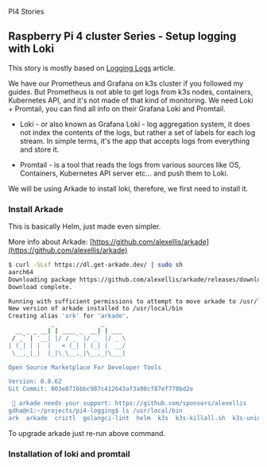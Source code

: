  PI4 Stories

## Raspberry Pi 4 cluster Series - Setup logging with Loki

This story is mostly based on [Logging Logs](https://rpi4cluster.com/monitoring/k3s-logging/) article.

We have our Prometheus and Grafana on k3s cluster if you followed my guides. But Prometheus is not able to get logs from k3s nodes, containers, Kubernetes API, and it's not made of that kind of monitoring. We need Loki + Promtail, you can find all info on their Grafana Loki and Promtail.

* Loki - or also known as Grafana Loki - log aggregation system, it does not index the contents of the logs, but rather a set of labels for each log stream. In simple terms, it's the app that accepts logs from everything and store it.

* Promtail - is a tool that reads the logs from various sources like OS, Containers, Kubernetes API server etc... and push them to Loki.

We will be using Arkade to install loki, therefore, we first need to install it.

### Install Arkade

This is basically Helm, just made even simpler.

More info about Arkade: [https://github.com/alexellis/arkade](https://github.com/alexellis/arkade)

```bash
$ curl -SLsf https://dl.get-arkade.dev/ | sudo sh
aarch64
Downloading package https://github.com/alexellis/arkade/releases/download/0.8.62/arkade-arm64 as /tmp/arkade-arm64
Download complete.

Running with sufficient permissions to attempt to move arkade to /usr/local/bin
New version of arkade installed to /usr/local/bin
Creating alias 'ark' for 'arkade'.
            _             _
  __ _ _ __| | ____ _  __| | ___
 / _` | '__| |/ / _` |/ _` |/ _ \
| (_| | |  |   < (_| | (_| |  __/
 \__,_|_|  |_|\_\__,_|\__,_|\___|

Open Source Marketplace For Developer Tools

Version: 0.8.62
Git Commit: 003e8716bbc987c412643af3a90cf87ef778bd2e

 🐳 arkade needs your support: https://github.com/sponsors/alexellis
gdha@n1:~/projects/pi4-logging$ ls /usr/local/bin
ark  arkade  crictl  golangci-lint  helm  k3s  k3s-killall.sh  k3s-uninstall.sh  kubectl  kube-linter
```

To upgrade arkade just re-run above command.

### Installation of loki and promtail


